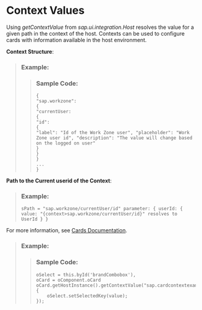 <!-- loio571b7d3a34bc4dc982da37187cecd7a0 -->

# Context Values

Using *getContextValue* from *sap.ui.integration.Host* resolves the value for a given path in the context of the host. Contexts can be used to configure cards with information available in the host environment.

**Context Structure**:

> ### Example:  
> > ### Sample Code:  
> > ```
> > { 
> > "sap.workzone": 
> > { 
> > "currentUser: 
> > { 
> > "id": 
> > { 
> > "label": "Id of the Work Zone user", "placeholder": "Work Zone user id", "description": "The value will change based on the logged on user" 
> > } 
> > } 
> > } 
> > ... 
> > }
> > ```

**Path to the Current userid of the Context**:

> ### Example:  
> `sPath = "sap.workzone/currentUser/id" parameter: { userId: { value: "{context>sap.workzone/currentUser/id}" resolves to UserId } }`

For more information, see [Cards Documentation](https://sapui5.hana.ondemand.com/#/api/sap.ui.integration.Host%23events/Summary).

> ### Example:  
> > ### Sample Code:  
> > ```
> > oSelect = this.byId('brandCombobox'),
> > oCard = oComponent.oCard
> > oCard.getHostInstance().getContextValue("sap.cardcontextexample/brand").then(function(value){
> >     oSelect.setSelectedKey(value);
> > });
> > 
> > ```

